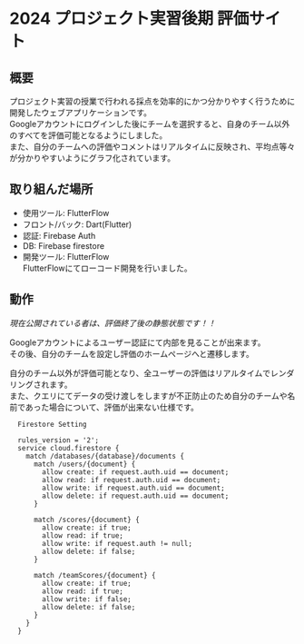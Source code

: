 # 2024 プロジェクト実習後期 評価サイト   
## 概要	

プロジェクト実習の授業で行われる採点を効率的にかつ分かりやすく行うために開発したウェブアプリケーションです。   
Googleアカウントにログインした後にチームを選択すると、自身のチーム以外のすべてを評価可能となるようにしました。   
また、自分のチームへの評価やコメントはリアルタイムに反映され、平均点等々が分かりやすいようにグラフ化されています。   

## 取り組んだ場所
- 使用ツール: FlutterFlow
- フロント/バック: Dart(Flutter)
- 認証: Firebase Auth
- DB: Firebase firestore
- 開発ツール: FlutterFlow   
FlutterFlowにてローコード開発を行いました。  

## 動作
_*現在公開されている者は、評価終了後の静態状態です！！*_

Googleアカウントによるユーザー認証にて内部を見ることが出来ます。   
その後、自分のチームを設定し評価のホームページへと遷移します。   

自分のチーム以外が評価可能となり、全ユーザーの評価はリアルタイムでレンダリングされます。   
また、クエリにてデータの受け渡しをしますが不正防止のため自分のチームや名前であった場合について、評価が出来ない仕様です。

```
  Firestore Setting
  
  rules_version = '2';
  service cloud.firestore {
    match /databases/{database}/documents {
      match /users/{document} {
        allow create: if request.auth.uid == document;
        allow read: if request.auth.uid == document;
        allow write: if request.auth.uid == document;
        allow delete: if request.auth.uid == document;
      }
  
      match /scores/{document} {
        allow create: if true;
        allow read: if true;
        allow write: if request.auth != null;
        allow delete: if false;
      }
  
      match /teamScores/{document} {
        allow create: if true;
        allow read: if true;
        allow write: if false;
        allow delete: if false;
      }
    }
  }
```
